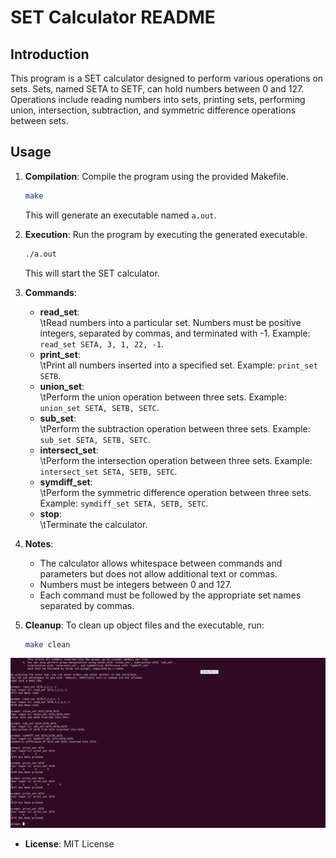# SET Calculator README

## Introduction
This program is a SET calculator designed to perform various operations on sets. Sets, named SETA to SETF, can hold numbers between 0 and 127. Operations include reading numbers into sets, printing sets, performing union, intersection, subtraction, and symmetric difference operations between sets. 

## Usage
1. **Compilation**: Compile the program using the provided Makefile.
    ```bash
    make
    ```
    This will generate an executable named `a.out`.

2. **Execution**: Run the program by executing the generated executable.
    ```bash
    ./a.out
    ```
    This will start the SET calculator.

3. **Commands**:
    - **read_set**: <br>
    \tRead numbers into a particular set. Numbers must be positive integers, separated by commas, and terminated with -1. Example: `read_set SETA, 3, 1, 22, -1`.
    - **print_set**: <br>
    \tPrint all numbers inserted into a specified set. Example: `print_set SETB`.
    - **union_set**: <br>
    \tPerform the union operation between three sets. Example: `union_set SETA, SETB, SETC`.
    - **sub_set**: <br>
    \tPerform the subtraction operation between three sets. Example: `sub_set SETA, SETB, SETC`.
    - **intersect_set**: <br>
    \tPerform the intersection operation between three sets. Example: `intersect_set SETA, SETB, SETC`.
    - **symdiff_set**: <br>
    \tPerform the symmetric difference operation between three sets. Example: `symdiff_set SETA, SETB, SETC`.
    - **stop**: <br>
    \tTerminate the calculator.

4. **Notes**: <br>
    - The calculator allows whitespace between commands and parameters but does not allow additional text or commas.
    - Numbers must be integers between 0 and 127.
    - Each command must be followed by the appropriate set names separated by commas.

5. **Cleanup**: To clean up object files and the executable, run:
    ```bash
    make clean
    ```
    
![Local Image](/tests/example_1.png)

- **License**: MIT License


